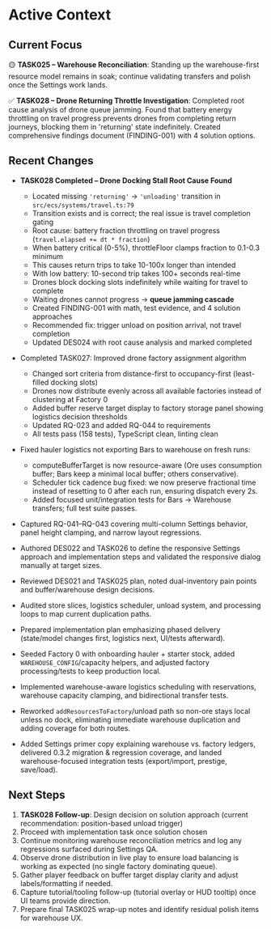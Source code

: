 # Active Context

## Current Focus

🟡 **TASK025 – Warehouse Reconciliation**: Standing up the warehouse-first resource model remains in soak; continue validating transfers and polish once the Settings work lands.

✅ **TASK028 – Drone Returning Throttle Investigation**: Completed root cause analysis of drone queue jamming. Found that battery energy throttling on travel progress prevents drones from completing return journeys, blocking them in 'returning' state indefinitely. Created comprehensive findings document (FINDING-001) with 4 solution options.

## Recent Changes

- **TASK028 Completed – Drone Docking Stall Root Cause Found**
  - Located missing `'returning'` → `'unloading'` transition in `src/ecs/systems/travel.ts:79`
  - Transition exists and is correct; the real issue is travel completion gating
  - Root cause: battery fraction throttling on travel progress (`travel.elapsed += dt * fraction`)
  - When battery critical (0-5%), throttleFloor clamps fraction to 0.1-0.3 minimum
  - This causes return trips to take 10-100x longer than intended
  - With low battery: 10-second trip takes 100+ seconds real-time
  - Drones block docking slots indefinitely while waiting for travel to complete
  - Waiting drones cannot progress → **queue jamming cascade**
  - Created FINDING-001 with math, test evidence, and 4 solution approaches
  - Recommended fix: trigger unload on position arrival, not travel completion
  - Updated DES024 with root cause analysis and marked completed

- Completed TASK027: Improved drone factory assignment algorithm
  - Changed sort criteria from distance-first to occupancy-first (least-filled docking slots)
  - Drones now distribute evenly across all available factories instead of clustering at Factory 0
  - Added buffer reserve target display to factory storage panel showing logistics decision thresholds
  - Updated RQ-023 and added RQ-044 to requirements
  - All tests pass (158 tests), TypeScript clean, linting clean

- Fixed hauler logistics not exporting Bars to warehouse on fresh runs:
  - computeBufferTarget is now resource-aware (Ore uses consumption buffer; Bars keep a minimal local buffer; others conservative).
  - Scheduler tick cadence bug fixed: we now preserve fractional time instead of resetting to 0 after each run, ensuring dispatch every 2s.
  - Added focused unit/integration tests for Bars → Warehouse transfers; full test suite passes.

- Captured RQ-041–RQ-043 covering multi-column Settings behavior, panel height clamping, and narrow layout regressions.
- Authored DES022 and TASK026 to define the responsive Settings approach and implementation steps and validated the responsive dialog manually at target sizes.
- Reviewed DES021 and TASK025 plan, noted dual-inventory pain points and buffer/warehouse design decisions.
- Audited store slices, logistics scheduler, unload system, and processing loops to map current duplication paths.
- Prepared implementation plan emphasizing phased delivery (state/model changes first, logistics next, UI/tests afterward).
- Seeded Factory 0 with onboarding hauler + starter stock, added `WAREHOUSE_CONFIG`/capacity helpers, and adjusted factory processing/tests to keep production local.
- Implemented warehouse-aware logistics scheduling with reservations, warehouse capacity clamping, and bidirectional transfer tests.
- Reworked `addResourcesToFactory`/unload path so non-ore stays local unless no dock, eliminating immediate warehouse duplication and adding coverage for both routes.
- Added Settings primer copy explaining warehouse vs. factory ledgers, delivered 0.3.2 migration & regression coverage, and landed warehouse-focused integration tests (export/import, prestige, save/load).

## Next Steps

1. **TASK028 Follow-up**: Design decision on solution approach (current recommendation: position-based unload trigger)
2. Proceed with implementation task once solution chosen
3. Continue monitoring warehouse reconciliation metrics and log any regressions surfaced during Settings QA.
4. Observe drone distribution in live play to ensure load balancing is working as expected (no single factory dominating queue).
5. Gather player feedback on buffer target display clarity and adjust labels/formatting if needed.
6. Capture tutorial/tooling follow-up (tutorial overlay or HUD tooltip) once UI teams provide direction.
7. Prepare final TASK025 wrap-up notes and identify residual polish items for warehouse UX.
